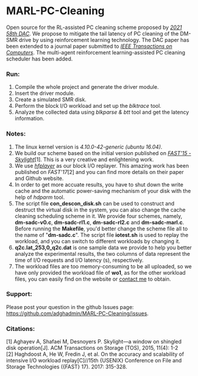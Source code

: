 # MARL-PC-Cleaning
Open source for the RL-assisted PC cleaning scheme proposed by [*2021 58th DAC*](https://ieeexplore.ieee.org/document/9586084). We propose to mitigate the tail latency of PC cleaning of the DM-SMR drive by using reinforcement learning technology. The DAC paper has been extended to a journal paper submitted to [*IEEE Transactions on Computers*](https://www.computer.org/csdl/journal/tc). The multi-agent reinforcement learning-assisted PC cleaning scheduler has been added.


### Run:
1. Compile the whole project and generate the driver module.
2. Insert the driver module.
3. Create a simulated SMR disk.
4. Perform the block I/O workload and set up the *blktrace* tool.
5. Analyze the collected data using *blkparse & btt* tool and get the latency information.


### Notes: 
1. The linux kernel version is *4.10.0-42-generic (ubuntu 16.04)*.
2. We build our scheme based on the initial version published on [*FAST'15 - Skylight*](http://sssl.ccs.neu.edu/skylight)[1]. This is a very creative and enlightening work.
3. We use [*hfplayer*](https://github.com/umn-cris/hfplayer) as our block I/O replayer. This amazing work has been published on *FAST'17*[2] and you can find more details on their paper and Github website.
4. In order to get more accuate results, you have to shut down the write cache and the automatic power-saving mechanism of your disk with the help of *hdparm* tool.
5. The script file **con_descon_disk.sh** can be used to construct and destruct the virtual disk in the system, you can also change the cache cleaning scheduling scheme in it. We provide four schemes, namely, **dm-sadc-v0.c**, **dm-sadc-rl1.c**, **dm-sadc-rl2.c** and **dm-sadc-marl.c**. Before running the **Makefile**, you'd better change the scheme file all to the name of "**dm-sadc.c**". The script file **iotest.sh** is used to replay the workload, and you can switch to different workloads by changing it.
6. **q2c.lat_253,0_q2c.dat** is one sample data we provide to help you better analyze the experimental results, the two columns of data represent the time of I/O requests and I/O latency (s), respectively.
7. The workload files are too memory-consuming to be all uploaded, so we have only provided the workload file of **wo1**, as for the other workload files, you can easily find on the website or [contact me](yuhanyang@mail.sdu.edu.cn) to obtain.

### Support:
Please post your question in the github Issues page: https://github.com/adghadmin/MARL-PC-Cleaning/issues.


### Citations:
[1] Aghayev A, Shafaei M, Desnoyers P. Skylight—a window on shingled disk operation[J]. ACM Transactions on Storage (TOS), 2015, 11(4): 1-2 <br/>
[2] Haghdoost A, He W, Fredin J, et al. On the accuracy and scalability of intensive I/O workload replay[C]//15th {USENIX} Conference on File and Storage Technologies ({FAST} 17). 2017: 315-328.
